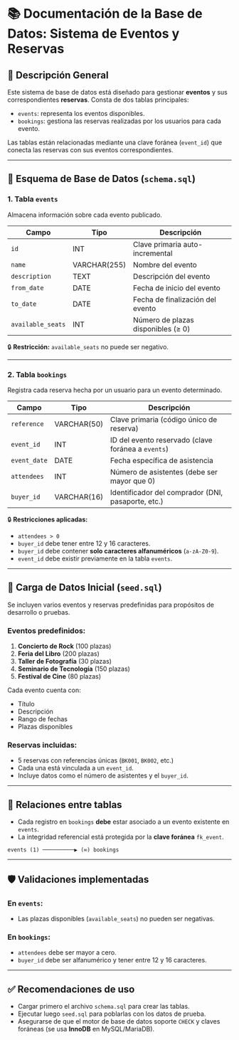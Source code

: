 # 📚 Documentación de la Base de Datos: Sistema de Eventos y Reservas

## 📄 Descripción General

Este sistema de base de datos está diseñado para gestionar **eventos** y sus correspondientes **reservas**. Consta de dos tablas principales:

- `events`: representa los eventos disponibles.
- `bookings`: gestiona las reservas realizadas por los usuarios para cada evento.

Las tablas están relacionadas mediante una clave foránea (`event_id`) que conecta las reservas con sus eventos correspondientes.

---

## 🧱 Esquema de Base de Datos (`schema.sql`)

### 1. Tabla `events`

Almacena información sobre cada evento publicado.

| Campo            | Tipo        | Descripción                                      |
|------------------|-------------|--------------------------------------------------|
| `id`             | INT         | Clave primaria auto-incremental                 |
| `name`           | VARCHAR(255)| Nombre del evento                               |
| `description`    | TEXT        | Descripción del evento                          |
| `from_date`      | DATE        | Fecha de inicio del evento                      |
| `to_date`        | DATE        | Fecha de finalización del evento                |
| `available_seats`| INT         | Número de plazas disponibles (≥ 0)              |

🔒 **Restricción:** `available_seats` no puede ser negativo.

---

### 2. Tabla `bookings`

Registra cada reserva hecha por un usuario para un evento determinado.

| Campo         | Tipo        | Descripción                                          |
|---------------|-------------|------------------------------------------------------|
| `reference`   | VARCHAR(50) | Clave primaria (código único de reserva)            |
| `event_id`    | INT         | ID del evento reservado (clave foránea a `events`)  |
| `event_date`  | DATE        | Fecha específica de asistencia                      |
| `attendees`   | INT         | Número de asistentes (debe ser mayor que 0)         |
| `buyer_id`    | VARCHAR(16) | Identificador del comprador (DNI, pasaporte, etc.)  |

🔒 **Restricciones aplicadas:**

- `attendees > 0`
- `buyer_id` debe tener entre 12 y 16 caracteres.
- `buyer_id` debe contener **solo caracteres alfanuméricos** (`a-zA-Z0-9`).
- `event_id` debe existir previamente en la tabla `events`.

---

## 🌱 Carga de Datos Inicial (`seed.sql`)

Se incluyen varios eventos y reservas predefinidas para propósitos de desarrollo o pruebas.

### Eventos predefinidos:

1. **Concierto de Rock** (100 plazas)
2. **Feria del Libro** (200 plazas)
3. **Taller de Fotografía** (30 plazas)
4. **Seminario de Tecnología** (150 plazas)
5. **Festival de Cine** (80 plazas)

Cada evento cuenta con:
- Título
- Descripción
- Rango de fechas
- Plazas disponibles

### Reservas incluidas:

- 5 reservas con referencias únicas (`BK001`, `BK002`, etc.)
- Cada una está vinculada a un `event_id`.
- Incluye datos como el número de asistentes y el `buyer_id`.

---

## 🔗 Relaciones entre tablas

- Cada registro en `bookings` **debe** estar asociado a un evento existente en `events`.
- La integridad referencial está protegida por la **clave foránea** `fk_event`.

```
events (1) ──────────▶ (∞) bookings
```

---

## 🛡️ Validaciones implementadas

### En `events`:
- Las plazas disponibles (`available_seats`) no pueden ser negativas.

### En `bookings`:
- `attendees` debe ser mayor a cero.
- `buyer_id` debe ser alfanumérico y tener entre 12 y 16 caracteres.

---

## ✅ Recomendaciones de uso

- Cargar primero el archivo `schema.sql` para crear las tablas.
- Ejecutar luego `seed.sql` para poblarlas con los datos de prueba.
- Asegurarse de que el motor de base de datos soporte `CHECK` y claves foráneas (se usa **InnoDB** en MySQL/MariaDB).
